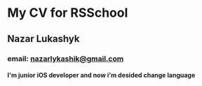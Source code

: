 # **My CV for RSSchool**
## Nazar Lukashyk
### email: nazarlykashik@gmail.com
#### I'm junior iOS developer and now i'm desided change language 